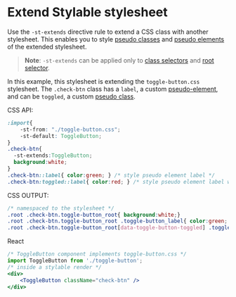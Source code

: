 # Extend Stylable stylesheet

Use the `-st-extends` directive rule to extend a CSS class with another stylesheet. This enables you to style [pseudo classes](./pseudo-classes.md) and [pseudo elements](./pseudo-elements.md) of the extended stylesheet.

> **Note**: `-st-extends` can be applied only to [class selectors](./class-selectors.md) and [root selector](./root.md).

In this example, this stylesheet is extending the `toggle-button.css` stylesheet. The `.check-btn` class has a `label`, a custom [pseudo-element](./pseudo-elements.md), and can be `toggled`, a custom [pseudo class](./pseudo-classes.md).

CSS API:

```css
:import{
    -st-from: "./toggle-button.css";
    -st-default: ToggleButton;
}
.check-btn{
  -st-extends:ToggleButton;
  background:white;
}
.check-btn::label{ color:green; } /* style pseudo element label */
.check-btn:toggled::label{ color:red; } /* style pseudo element label when check-box is toggled */
```

CSS OUTPUT:

```css
/* namespaced to the stylesheet */
.root .check-btn.toggle-button_root{ background:white;}
.root .check-btn.toggle-button_root .toggle-button_label{ color:green; }
.root .check-btn.toggle-button_root[data-toggle-button-toggled] .toggle-button_label{ color:red; }
```

React
```jsx
/* ToggleButton component implements toggle-button.css */
import ToggleButton from './toggle-button';
/* inside a stylable render */
<div>
    <ToggleButton className="check-btn" />
</div>
```
